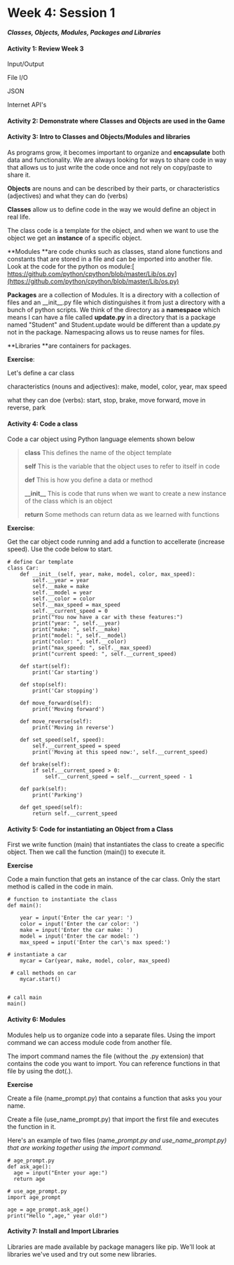 # Week 4: Session 1

_**Classes, Objects, Modules, Packages and Libraries**_

#### Activity 1: Review Week 3

Input/Output

File I/O

JSON

Internet API's

#### Activity 2: Demonstrate where Classes and Objects are used in the Game

#### Activity 3: Intro to Classes and Objects/Modules and libraries

As programs grow, it becomes important to organize and **encapsulate** both data and functionality.  We are always looking for ways to share code in way that allows us to just write the code once and not rely on copy/paste to share it.

**Objects** are nouns and can be described by their parts, or characteristics \(adjectives\) and what they can do \(verbs\)

**Classes** allow us to define code in the way we would define an object in real life.

The class code is a template for the object, and when we want to use the object we get an **instance** of a specific object.

**Modules **are code chunks such as classes, stand alone functions and constants that are stored in a file and can be imported into another file.  Look at the code for the python os module:[ https://github.com/python/cpython/blob/master/Lib/os.py](https://github.com/python/cpython/blob/master/Lib/os.py)

**Packages** are a collection of Modules.  It is a directory with a collection of files and an \_\_init\_\_.py file which distinguishes it from just a directory with a bunch of python scripts.  We think of the directory as a **namespace** which means I can have a file called **update.py** in a directory that is a package named "Student" and Student.update would be different than a update.py not in the package.  Namespacing allows us to reuse names for files.

**Libraries **are containers for packages.  

**Exercise**:

Let's define a car class

characteristics \(nouns and adjectives\): make, model, color, year, max speed

what they can doe \(verbs\): start, stop, brake, move forward, move in reverse, park

#### Activity 4: Code a class

Code a car object using Python language elements shown below

> **class**     This defines the name of the object template
>
> **self**        This is the variable that the object uses to refer to itself in code
>
> **def**        This is how you define a data or method
>
> **\_\_init\_\_**  This is code that runs when we want to create a new instance of the class which is an object
>
> **return**    Some methods can return data as we learned with functions

**Exercise**:

Get the car object code running and add a function to accellerate \(increase speed\). Use the code below to start.

```
# define Car template
class Car:
    def __init__(self, year, make, model, color, max_speed):
        self.__year = year
        self.__make = make
        self.__model = year
        self.__color = color
        self.__max_speed = max_speed
        self.__current_speed = 0
        print("You now have a car with these features:")
        print("year: ", self.__year)
        print("make: ", self.__make)
        print("model: ", self.__model)
        print("color: ", self.__color)
        print("max_speed: ", self.__max_speed)
        print("current speed: ", self.__current_speed)

    def start(self):
        print('Car starting')

    def stop(self):
        print('Car stopping')

    def move_forward(self):
        print('Moving forward')

    def move_reverse(self):
        print('Moving in reverse')

    def set_speed(self, speed):
        self.__current_speed = speed
        print('Moving at this speed now:', self.__current_speed)

    def brake(self):
        if self.__current_speed > 0:
            self.__current_speed = self.__current_speed - 1

    def park(self):
        print('Parking')

    def get_speed(self):
        return self.__current_speed
```

#### Activity 5: Code for instantiating an Object from a Class

First we write function \(main\) that instantiates the class to create a specific object.  Then we call the function \(main\(\)\) to execute it.

**Exercise**

Code a main function that gets an instance of the car class.  Only the start method is called in the code in main.

```
# function to instantiate the class
def main():

    year = input('Enter the car year: ')
    color = input('Enter the car color: ')
    make = input('Enter the car make: ')
    model = input('Enter the car model: ')
    max_speed = input('Enter the car\'s max speed:')

# instantiate a car
    mycar = Car(year, make, model, color, max_speed)

 # call methods on car
    mycar.start()


# call main
main()
```

#### Activity 6: Modules

Modules help us to organize code into a separate files. Using the import command we can access module code from another file.

The import command names the file \(without the .py extension\) that contains the code you want to import.  You can reference functions in that file by using the dot\(.\).

**Exercise**

Create a file \(name\_prompt.py\) that contains a function that asks you your name.

Create a file \(use\_name\_prompt.py\) that import the first file and executes the function in it.

Here's an example of two files \(name\__prompt.py and use\_name\_prompt.py\) that are working together using the import command._

```
# age_prompt.py
def ask_age():
  age = input("Enter your age:")
  return age
```

```
# use_age_prompt.py
import age_prompt

age = age_prompt.ask_age()
print("Hello ",age," year old!")
```

#### Activity 7: Install and Import Libraries

Libraries are made available by package managers like pip.  We'll look at libraries we've used and try out some new libraries.

